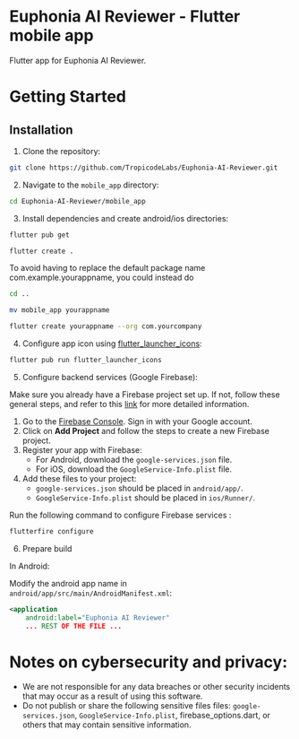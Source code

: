 # Euphonia AI Reviewer - Flutter mobile app

Flutter app for Euphonia AI Reviewer.


# Getting Started

## Installation

1. Clone the repository:

```bash
git clone https://github.com/TropicodeLabs/Euphonia-AI-Reviewer.git
```

2. Navigate to the `mobile_app` directory:

```bash
cd Euphonia-AI-Reviewer/mobile_app
```

3. Install dependencies and create android/ios directories:

```bash
flutter pub get

flutter create .
```

To avoid having to replace the default package name com.example.yourappname, you could instead do

```bash
cd ..

mv mobile_app yourappname

flutter create yourappname --org com.yourcompany
```

4. Configure app icon using [flutter_launcher_icons](https://pub.dev/packages/flutter_launcher_icons):

```bash
flutter pub run flutter_launcher_icons
```

5. Configure backend services (Google Firebase):

Make sure you already have a Firebase project set up. If not, follow these general steps, and refer to this [link](https://firebase.google.com/docs/flutter/setup) for more detailed information.

1. Go to the [Firebase Console](https://console.firebase.google.com/). Sign in with your Google account.
2. Click on **Add Project** and follow the steps to create a new Firebase project.
3. Register your app with Firebase:
    - For Android, download the `google-services.json` file.
    - For iOS, download the `GoogleService-Info.plist` file.
4. Add these files to your project:
    - `google-services.json` should be placed in `android/app/`.
    - `GoogleService-Info.plist` should be placed in `ios/Runner/`.

Run the following command to configure Firebase services :

```bash
flutterfire configure
```

6. Prepare build

In Android:

Modify the android app name in `android/app/src/main/AndroidManifest.xml`:

```xml
<application
    android:label="Euphonia AI Reviewer"
    ... REST OF THE FILE ...
```

# Notes on cybersecurity and privacy:
- We are not responsible for any data breaches or other security incidents that may occur as a result of using this software.
- Do not publish or share the following sensitive files files: `google-services.json`, `GoogleService-Info.plist`, firebase_options.dart, or others that may contain sensitive information.